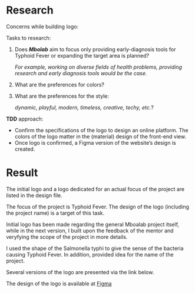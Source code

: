 # Research
Concerns while building logo:

Tasks to research:
1. Does ***Mbolab*** aim to focus only providing early-diagnosis tools for Typhoid Fever or expanding the target area is planned? 

    *For example, working on diverse fields of health problems, providing research and early diagnosis tools would be the case.*

2. What are the preferences for colors?
3. What are the preferences for the style: 

    *dynamic, playful, modern, timeless, creative, techy, etc.*?

**TDD** approach:
- Confirm the specifications of the logo to design an online platform. The colors of the logo matter in the (material) design of the front-end view.
- Once logo is confirmed, a Figma version of the website’s design is created.

# Result
The initial logo and a logo dedicated for an actual focus of the project are listed in the design file.

The focus of the project is Typhoid Fever. The design of the logo (including the project name) is a target of this task.

Initial logo has been made regarding the general Mboalab project itself, while in the next version, I built upon the feedback of the mentor and veryfying the scope of the project in more details.

I used the shape of the Salmonella typhi to give the sense of the bacteria causing Typhoid Fever. In addition, provided idea for the name of the project.

Several versions of the logo are presented via the link below.

The design of the logo is available at [Figma](https://www.figma.com/file/0MW7v9ZfVjhqQ3f20kQbL2/Untitled?node-id=0%3A1)




